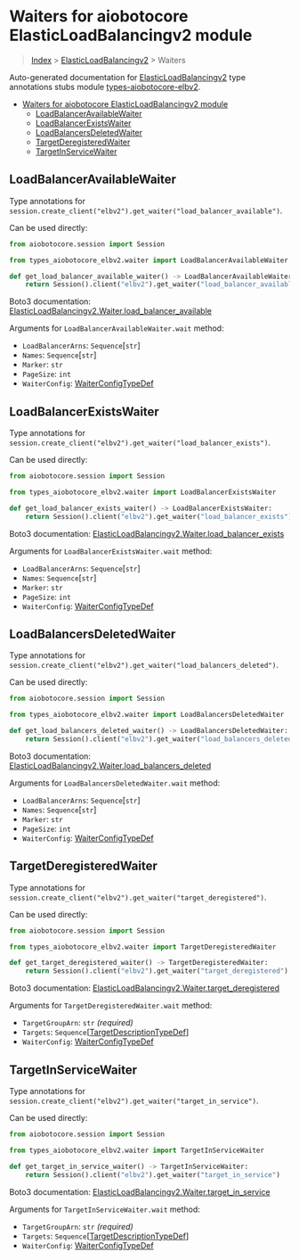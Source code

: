 <a id="waiters-for-aiobotocore-elasticloadbalancingv2-module"></a>

# Waiters for aiobotocore ElasticLoadBalancingv2 module

> [Index](../README.md) > [ElasticLoadBalancingv2](./README.md) > Waiters

Auto-generated documentation for
[ElasticLoadBalancingv2](https://boto3.amazonaws.com/v1/documentation/api/latest/reference/services/elbv2.html#ElasticLoadBalancingv2)
type annotations stubs module
[types-aiobotocore-elbv2](https://pypi.org/project/types-aiobotocore-elbv2/).

- [Waiters for aiobotocore ElasticLoadBalancingv2 module](#waiters-for-aiobotocore-elasticloadbalancingv2-module)
  - [LoadBalancerAvailableWaiter](#loadbalanceravailablewaiter)
  - [LoadBalancerExistsWaiter](#loadbalancerexistswaiter)
  - [LoadBalancersDeletedWaiter](#loadbalancersdeletedwaiter)
  - [TargetDeregisteredWaiter](#targetderegisteredwaiter)
  - [TargetInServiceWaiter](#targetinservicewaiter)

<a id="loadbalanceravailablewaiter"></a>

## LoadBalancerAvailableWaiter

Type annotations for
`session.create_client("elbv2").get_waiter("load_balancer_available")`.

Can be used directly:

```python
from aiobotocore.session import Session

from types_aiobotocore_elbv2.waiter import LoadBalancerAvailableWaiter

def get_load_balancer_available_waiter() -> LoadBalancerAvailableWaiter:
    return Session().client("elbv2").get_waiter("load_balancer_available")
```

Boto3 documentation:
[ElasticLoadBalancingv2.Waiter.load_balancer_available](https://boto3.amazonaws.com/v1/documentation/api/latest/reference/services/elbv2.html#ElasticLoadBalancingv2.Waiter.LoadBalancerAvailable)

Arguments for `LoadBalancerAvailableWaiter.wait` method:

- `LoadBalancerArns`: `Sequence`\[`str`\]
- `Names`: `Sequence`\[`str`\]
- `Marker`: `str`
- `PageSize`: `int`
- `WaiterConfig`: [WaiterConfigTypeDef](./type_defs.md#waiterconfigtypedef)

<a id="loadbalancerexistswaiter"></a>

## LoadBalancerExistsWaiter

Type annotations for
`session.create_client("elbv2").get_waiter("load_balancer_exists")`.

Can be used directly:

```python
from aiobotocore.session import Session

from types_aiobotocore_elbv2.waiter import LoadBalancerExistsWaiter

def get_load_balancer_exists_waiter() -> LoadBalancerExistsWaiter:
    return Session().client("elbv2").get_waiter("load_balancer_exists")
```

Boto3 documentation:
[ElasticLoadBalancingv2.Waiter.load_balancer_exists](https://boto3.amazonaws.com/v1/documentation/api/latest/reference/services/elbv2.html#ElasticLoadBalancingv2.Waiter.LoadBalancerExists)

Arguments for `LoadBalancerExistsWaiter.wait` method:

- `LoadBalancerArns`: `Sequence`\[`str`\]
- `Names`: `Sequence`\[`str`\]
- `Marker`: `str`
- `PageSize`: `int`
- `WaiterConfig`: [WaiterConfigTypeDef](./type_defs.md#waiterconfigtypedef)

<a id="loadbalancersdeletedwaiter"></a>

## LoadBalancersDeletedWaiter

Type annotations for
`session.create_client("elbv2").get_waiter("load_balancers_deleted")`.

Can be used directly:

```python
from aiobotocore.session import Session

from types_aiobotocore_elbv2.waiter import LoadBalancersDeletedWaiter

def get_load_balancers_deleted_waiter() -> LoadBalancersDeletedWaiter:
    return Session().client("elbv2").get_waiter("load_balancers_deleted")
```

Boto3 documentation:
[ElasticLoadBalancingv2.Waiter.load_balancers_deleted](https://boto3.amazonaws.com/v1/documentation/api/latest/reference/services/elbv2.html#ElasticLoadBalancingv2.Waiter.LoadBalancersDeleted)

Arguments for `LoadBalancersDeletedWaiter.wait` method:

- `LoadBalancerArns`: `Sequence`\[`str`\]
- `Names`: `Sequence`\[`str`\]
- `Marker`: `str`
- `PageSize`: `int`
- `WaiterConfig`: [WaiterConfigTypeDef](./type_defs.md#waiterconfigtypedef)

<a id="targetderegisteredwaiter"></a>

## TargetDeregisteredWaiter

Type annotations for
`session.create_client("elbv2").get_waiter("target_deregistered")`.

Can be used directly:

```python
from aiobotocore.session import Session

from types_aiobotocore_elbv2.waiter import TargetDeregisteredWaiter

def get_target_deregistered_waiter() -> TargetDeregisteredWaiter:
    return Session().client("elbv2").get_waiter("target_deregistered")
```

Boto3 documentation:
[ElasticLoadBalancingv2.Waiter.target_deregistered](https://boto3.amazonaws.com/v1/documentation/api/latest/reference/services/elbv2.html#ElasticLoadBalancingv2.Waiter.TargetDeregistered)

Arguments for `TargetDeregisteredWaiter.wait` method:

- `TargetGroupArn`: `str` *(required)*
- `Targets`:
  `Sequence`\[[TargetDescriptionTypeDef](./type_defs.md#targetdescriptiontypedef)\]
- `WaiterConfig`: [WaiterConfigTypeDef](./type_defs.md#waiterconfigtypedef)

<a id="targetinservicewaiter"></a>

## TargetInServiceWaiter

Type annotations for
`session.create_client("elbv2").get_waiter("target_in_service")`.

Can be used directly:

```python
from aiobotocore.session import Session

from types_aiobotocore_elbv2.waiter import TargetInServiceWaiter

def get_target_in_service_waiter() -> TargetInServiceWaiter:
    return Session().client("elbv2").get_waiter("target_in_service")
```

Boto3 documentation:
[ElasticLoadBalancingv2.Waiter.target_in_service](https://boto3.amazonaws.com/v1/documentation/api/latest/reference/services/elbv2.html#ElasticLoadBalancingv2.Waiter.TargetInService)

Arguments for `TargetInServiceWaiter.wait` method:

- `TargetGroupArn`: `str` *(required)*
- `Targets`:
  `Sequence`\[[TargetDescriptionTypeDef](./type_defs.md#targetdescriptiontypedef)\]
- `WaiterConfig`: [WaiterConfigTypeDef](./type_defs.md#waiterconfigtypedef)
